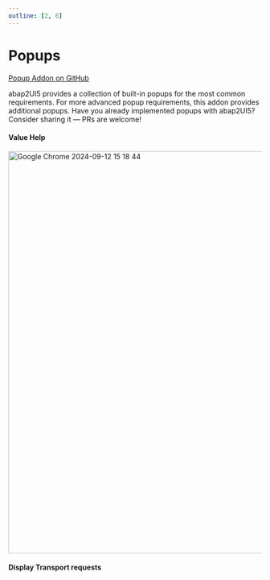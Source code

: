 ```yaml
---
outline: [2, 6]
---
```

# Popups

<i class="fa-brands fa-github"></i> [Popup Addon on GitHub](https://github.com/abap2UI5-addons/popups)

abap2UI5 provides a collection of built-in popups for the most common requirements. For more advanced popup requirements, this addon provides additional popups. Have you already implemented popups with abap2UI5? Consider sharing it — PRs are welcome!

#### Value Help

<img width="800" alt="Google Chrome 2024-09-12 15 18 44" src="https://github.com/user-attachments/assets/130dd242-bd05-46eb-9ebc-1f2fad9716c9">


#### Display Transport requests
